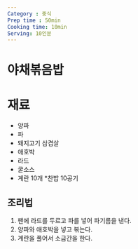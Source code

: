 ```yaml
---
Category : 중식
Prep time : 50min
Cooking time: 10min
Serving: 10인분
---
```


# 야채볶음밥

# 재료
* 양파
* 파
* 돼지고기 삼겹살
* 애호박
* 라드
* 굴소스
* 계란 10개
*찬밥 10공기

## 조리법
1. 팬에 라드를 두르고 파를 넣어 파기름을 낸다.
2. 양파와 애호박을 넣고 볶는다.
3. 계란을 풀어서 소금간을 한다.

